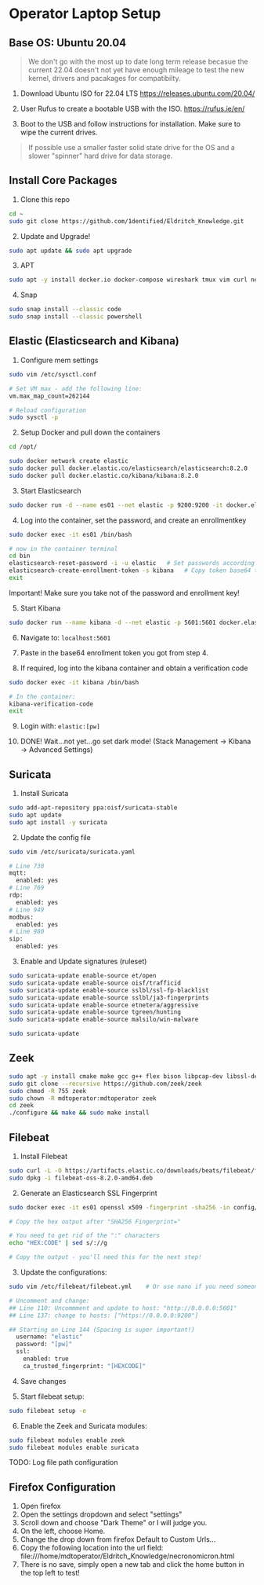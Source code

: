 # Operator Laptop Setup

## Base OS: Ubuntu 20.04

> We don't go with the most up to date long term release becasue the current 22.04 doesn't not yet have enough mileage to test the new kernel, drivers and pacakages for compatibilty.

1. Download Ubuntu ISO for 22.04 LTS
https://releases.ubuntu.com/20.04/

2. User Rufus to create a bootable USB with the ISO.
https://rufus.ie/en/

3. Boot to the USB and follow instructions for installation. Make sure to wipe the current drives.
> If possible use a smaller faster solid state drive for the OS and a slower "spinner" hard drive for data storage.

## Install Core Packages

1. Clone this repo
```bash
cd ~
sudo git clone https://github.com/1dentified/Eldritch_Knowledge.git
```

2. Update and Upgrade!
```bash
sudo apt update && sudo apt upgrade
```

3. APT
```bash
sudo apt -y install docker.io docker-compose wireshark tmux vim curl net-tools python3-pip jq
```

4. Snap
```bash
sudo snap install --classic code
sudo snap install --classic powershell
```


## Elastic (Elasticsearch and Kibana)

1. Configure mem settings
```bash
sudo vim /etc/sysctl.conf

# Set VM max - add the following line:
vm.max_map_count=262144

# Reload configuration
sudo sysctl -p
```

2. Setup Docker and pull down the containers
```bash
cd /opt/

sudo docker network create elastic
sudo docker pull docker.elastic.co/elasticsearch/elasticsearch:8.2.0
sudo docker pull docker.elastic.co/kibana/kibana:8.2.0
```

3. Start Elasticsearch
```bash
sudo docker run -d --name es01 --net elastic -p 9200:9200 -it docker.elastic.co/elasticsearch/elasticsearch:8.2.0
```

4. Log into the container, set the password, and create an enrollmentkey
```bash
sudo docker exec -it es01 /bin/bash

# now in the container terminal
cd bin
elasticsearch-reset-password -i -u elastic   # Set passwords according to local requirements
elasticsearch-create-enrollment-token -s kibana   # Copy token base64 text and save it for kibana enrollement
exit
```

Important! Make sure you take not of the password and enrollment key!

5. Start Kibana
```bash
sudo docker run --name kibana -d --net elastic -p 5601:5601 docker.elastic.co/kibana/kibana:8.2.0
```

6. Navigate to: `localhost:5601`

7. Paste in the base64 enrollment token you got from step 4.

8. If required, log into the kibana container and obtain a verification code
```bash
sudo docker exec -it kibana /bin/bash

# In the container:
kibana-verification-code
exit
```

9. Login with: `elastic:[pw]`

10. DONE! Wait...not yet...go set dark mode! (Stack Management -> Kibana -> Advanced Settings)


## Suricata
1. Install Suricata
```bash
sudo add-apt-repository ppa:oisf/suricata-stable
sudo apt update
sudo apt install -y suricata
```

2. Update the config file
```bash
sudo vim /etc/suricata/suricata.yaml

# Line 730
mqtt:
  enabled: yes  
# Line 769
rdp:
  enabled: yes
# Line 949
modbus:
  enabled: yes
# Line 980
sip:
  enabled: yes
```

3. Enable and Update signatures (ruleset)
```bash
sudo suricata-update enable-source et/open
sudo suricata-update enable-source oisf/trafficid
sudo suricata-update enable-source sslbl/ssl-fp-blacklist
sudo suricata-update enable-source sslbl/ja3-fingerprints
sudo suricata-update enable-source etnetera/aggressive
sudo suricata-update enable-source tgreen/hunting
sudo suricata-update enable-source malsilo/win-malware

sudo suricata-update
```


## Zeek
```bash
sudo apt -y install cmake make gcc g++ flex bison libpcap-dev libssl-dev python3 python3-dev swig zlib1g-dev
sudo git clone --recursive https://github.com/zeek/zeek
sudo chmod -R 755 zeek
sudo chown -R mdtoperator:mdtoperator zeek
cd zeek
./configure && make && sudo make install
```

## Filebeat
1. Install Filebeat
```bash
sudo curl -L -O https://artifacts.elastic.co/downloads/beats/filebeat/filebeat-8.2.0-amd64.deb
sudo dpkg -i filebeat-oss-8.2.0-amd64.deb
```

2. Generate an Elasticsearch SSL Fingerprint
```bash
sudo docker exec -it es01 openssl x509 -fingerprint -sha256 -in config/certs/http_ca.crt

# Copy the hex output after "SHA256 Fingerprint="

# You need to get rid of the ":" characters
echo "HEX:CODE" | sed s/://g

# Copy the output - you'll need this for the next step!
```

3. Update the configurations:
```bash
sudo vim /etc/filebeat/filebeat.yml    # Or use nano if you need someone to hold your hand!

# Uncomment and change:
## Line 110: Uncommment and update to host: "http://0.0.0.0:5601"
## Line 137: change to hosts: ["https://0.0.0.0:9200"]

## Starting on Line 144 (Spacing is super important!)
  username: "elastic"
  password: "[pw]"
  ssl:
    enabled: true
    ca_trusted_fingerprint: "[HEXCODE]"
```

4. Save changes
  
5. Start filebeat setup:
```bash
sudo filebeat setup -e
```

6. Enable the Zeek and Suricata modules:
```bash
sudo filebeat modules enable zeek 
sudo filebeat modules enable suricata
```

TODO: Log file path configuration

## Firefox Configuration
1. Open firefox
2. Open the settings dropdown and select "settings"
3. Scroll down and choose "Dark Theme" or I will judge you.
4. On the left, choose Home.
5. Change the drop down from firefox Default to Custom Urls...
6. Copy the following location into the url field: file:///home/mdtoperator/Eldritch_Knowledge/necronomicron.html
7. There is no save, simply open a new tab and click the home button in the top left to test!
